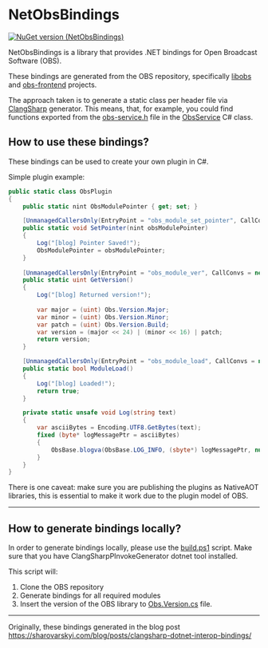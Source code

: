 # NetObsBindings

[![NuGet version (NetObsBindings)](https://img.shields.io/nuget/v/NetObsBindings.svg?style=flat-square)](https://www.nuget.org/packages/NetObsBindings/)

NetObsBindings is a library that provides .NET bindings for Open Broadcast Software (OBS).

These bindings are generated from the OBS repository, specifically [libobs](https://github.com/obsproject/obs-studio/tree/master/libobs) and [obs-frontend](https://github.com/obsproject/obs-studio/tree/master/UI/obs-frontend-api) projects.

The approach taken is to generate a static class per header file via [ClangSharp](https://github.com/dotnet/ClangSharp) generator.
This means, that, for example, you could find functions exported from the [obs-service.h](https://github.com/obsproject/obs-studio/blob/master/libobs/obs-service.h) file in the [ObsService](https://github.com/kostya9/NetObsBindings/blob/main/NetObsBindings/ObsInterop/ObsService.cs) C# class.

## How to use these bindings?

These bindings can be used to create your own plugin in C#.

Simple plugin example:

```c#
public static class ObsPlugin
{
    public static nint ObsModulePointer { get; set; }

    [UnmanagedCallersOnly(EntryPoint = "obs_module_set_pointer", CallConvs = new[] { typeof(System.Runtime.CompilerServices.CallConvCdecl) })]
    public static void SetPointer(nint obsModulePointer)
    {
        Log("[blog] Pointer Saved!");
        ObsModulePointer = obsModulePointer;
    }
    
    [UnmanagedCallersOnly(EntryPoint = "obs_module_ver", CallConvs = new[] { typeof(System.Runtime.CompilerServices.CallConvCdecl) })]
    public static uint GetVersion()
    {
        Log("[blog] Returned version!");
        
        var major = (uint) Obs.Version.Major;
        var minor = (uint) Obs.Version.Minor;
        var patch = (uint) Obs.Version.Build;
        var version = (major << 24) | (minor << 16) | patch;
        return version;
    }

    [UnmanagedCallersOnly(EntryPoint = "obs_module_load", CallConvs = new[] {typeof(System.Runtime.CompilerServices.CallConvCdecl)})]
    public static bool ModuleLoad()
    {
        Log("[blog] Loaded!");
        return true;
    }

    private static unsafe void Log(string text)
    {
        var asciiBytes = Encoding.UTF8.GetBytes(text);
        fixed (byte* logMessagePtr = asciiBytes)
        {
            ObsBase.blogva(ObsBase.LOG_INFO, (sbyte*) logMessagePtr, null);   
        }
    }
}
```

There is one caveat: make sure you are publishing the plugins as NativeAOT libraries, this is essential to make it work due to the plugin model of OBS.

---

## How to generate bindings locally?

In order to generate bindings locally, please use the [build.ps1](https://github.com/kostya9/NetObsBindings/blob/main/build.ps1) script. Make sure that you have ClangSharpPInvokeGenerator dotnet tool installed.

This script will:
1. Clone the OBS repository
2. Generate bindings for all required modules
3. Insert the version of the OBS library to [Obs.Version.cs](https://github.com/kostya9/NetObsBindings/blob/main/NetObsBindings/Obs.Version.cs) file.

---

Originally, these bindings generated in the blog post https://sharovarskyi.com/blog/posts/clangsharp-dotnet-interop-bindings/